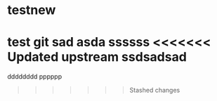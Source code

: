 # testnew
test git 
sad asda 
ssssss
<<<<<<< Updated upstream
ssdsadsad
=======
dddddddd
pppppp
>>>>>>> Stashed changes
